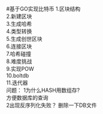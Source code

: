 #基于GO实现比特币
1.区块结构\
2.新建区块\
3.生成哈希\
4.类型转换\
5.生成创世区块\
6.连接区块\
7.哈希碰撞\
8.难度挑战\
9.实现POW\
10.boltdb\
11.迭代器\
问题：
1为什么HASH用数组存?   
方便数据库的查询\
2出现反序列化失败？
删除一下DB文件
